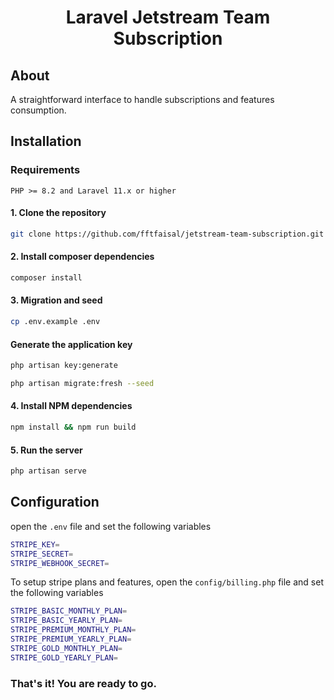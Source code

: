 <h1 align="center">Laravel Jetstream Team Subscription</h1>

## About

A straightforward interface to handle subscriptions and features consumption.

## Installation

### Requirements

`PHP >= 8.2 and Laravel 11.x or higher`

#### 1. Clone the repository
```bash
git clone https://github.com/fftfaisal/jetstream-team-subscription.git
``` 

#### 2. Install composer dependencies
```bash
composer install
```

#### 3. Migration and seed

```bash
cp .env.example .env
```
#### Generate the application key

```bash
php artisan key:generate
```

```bash
php artisan migrate:fresh --seed
```

#### 4. Install NPM dependencies
```bash
npm install && npm run build
```

#### 5. Run the server
```bash
php artisan serve
```
## Configuration
open the `.env` file and set the following variables

```bash
STRIPE_KEY=
STRIPE_SECRET=
STRIPE_WEBHOOK_SECRET=
```

To setup stripe plans and features, open the `config/billing.php` file and set the following variables

```bash
STRIPE_BASIC_MONTHLY_PLAN=
STRIPE_BASIC_YEARLY_PLAN=
STRIPE_PREMIUM_MONTHLY_PLAN=
STRIPE_PREMIUM_YEARLY_PLAN=
STRIPE_GOLD_MONTHLY_PLAN=
STRIPE_GOLD_YEARLY_PLAN=
```

### That's it! You are ready to go.


